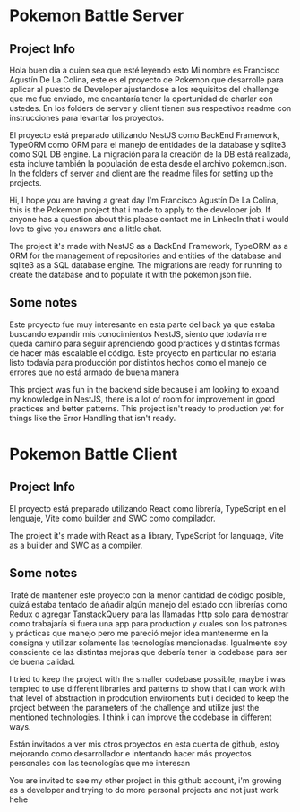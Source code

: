 # Pokemon Battle Server

## Project Info

Hola buen día a quien sea que esté leyendo esto
Mi nombre es Francisco Agustín De La Colina, este es el proyecto de Pokemon que desarrolle para aplicar al puesto de Developer ajustandose a los requisitos del challenge que me fue enviado, me encantaría tener la oportunidad de charlar con ustedes. En los folders de server y client tienen sus respectivos readme con instrucciones para levantar los proyectos.

El proyecto está preparado utilizando NestJS como BackEnd Framework, TypeORM como ORM para el manejo de entidades de la database y sqlite3 como SQL DB engine. La migración para la creación de la DB está realizada, esta incluye también la populación de esta desde el archivo pokemon.json. In the folders of server and client are the readme files for setting up the projects.

Hi, I hope you are having a great day
I'm Francisco Agustín De La Colina, this is the Pokemon project that i made to apply to the developer job. If anyone has a question about this please contact me in LinkedIn that i would love to give you answers and a little chat.

The project it's made with NestJS as a BackEnd Framework, TypeORM as a ORM for the management of repositories and entities of the database and sqlite3 as a SQL database engine. The migrations are ready for running to create the database and to populate it with the pokemon.json file.

## Some notes

Este proyecto fue muy interesante en esta parte del back ya que estaba buscando expandir mis conocimientos NestJS, siento que todavía me queda camino para seguir aprendiendo good practices y distintas formas de hacer más escalable el código. Este proyecto en particular no estaría listo todavía para producción por distintos hechos como el manejo de errores que no está armado de buena manera

This project was fun in the backend side because i am looking to expand my knowledge in NestJS, there is a lot of room for improvement in good practices and better patterns. This project isn't ready to production yet for things like the Error Handling that isn't ready.

# Pokemon Battle Client

## Project Info

El proyecto está preparado utilizando React como librería, TypeScript en el lenguaje, Vite como builder and SWC como compilador.

The project it's made with React as a library, TypeScript for language, Vite as a builder and SWC as a compiler.

## Some notes

Traté de mantener este proyecto con la menor cantidad de código posible, quizá estaba tentado de añadir algún manejo del estado con librerías como Redux o agregar TanstackQuery para las llamadas http solo para demostrar como trabajaría si fuera una app para production y cuales son los patrones y prácticas que manejo pero me pareció mejor idea mantenerme en la consigna y utilizar solamente las tecnologías mencionadas. Igualmente soy consciente de las distintas mejoras que debería tener la codebase para ser de buena calidad.

I tried to keep the project with the smaller codebase possible, maybe i was tempted to use different libraries and patterns to show that i can work with that level of abstraction in prodcution enviroments but i decided to keep the project between the parameters of the challenge and utilize just the mentioned technologies. I think i can improve the codebase in different ways.

Están invitados a ver mis otros proyectos en esta cuenta de github, estoy mejorando como desarrollador e intentando hacer más proyectos personales con las tecnologías que me interesan

You are invited to see my other project in this github account, i'm growing as a developer and trying to do more personal projects and not just work hehe
